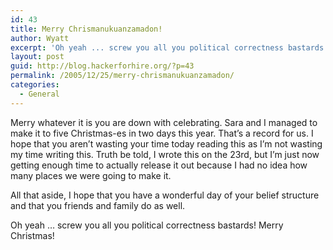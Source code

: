 ```yaml
---
id: 43
title: Merry Chrismanukuanzamadon!
author: Wyatt
excerpt: 'Oh yeah ... screw you all you political correctness bastards!  Merry Christmas!'
layout: post
guid: http://blog.hackerforhire.org/?p=43
permalink: /2005/12/25/merry-chrismanukuanzamadon/
categories:
  - General
---
```

Merry whatever it is you are down with celebrating. Sara and I managed to make it to five Christmas-es in two days this year. That&#8217;s a record for us. I hope that you aren&#8217;t wasting your time today reading this as I&#8217;m not wasting my time writing this. Truth be told, I wrote this on the 23rd, but I&#8217;m just now getting enough time to actually release it out because I had no idea how many places we were going to make it.

All that aside, I hope that you have a wonderful day of your belief structure and that you friends and family do as well.

Oh yeah &#8230; screw you all you political correctness bastards! Merry Christmas!